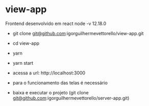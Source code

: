 # view-app
Frontend desenvolvido em react node -v 12.18.0

- git clone git@github.com:igorguilhermevettorello/view-app.git
- cd view-app
- yarn
- yarn start
- acessa a url: http://localhost:3000

- para o funcionamento das telas é necessário
- baixa e executar o projeto (git clone git@github.com:igorguilhermevettorello/server-app.git)